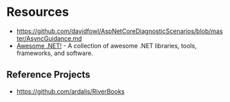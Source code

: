 # Resources

- https://github.com/davidfowl/AspNetCoreDiagnosticScenarios/blob/master/AsyncGuidance.md
- [Awesome .NET!](https://github.com/quozd/awesome-dotnet) - A collection of awesome .NET libraries, tools, frameworks, and software.

## Reference Projects
- https://github.com/ardalis/RiverBooks
